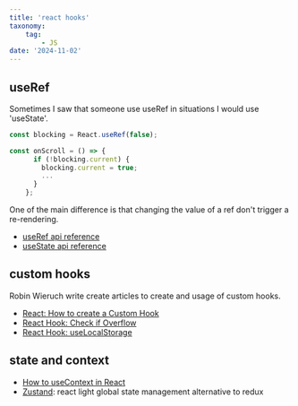 ```yaml
---
title: 'react hooks'
taxonomy:
    tag:
        - JS
date: '2024-11-02'
---
```


## useRef

Sometimes I saw that someone use useRef in situations I would use 'useState'.

```js
const blocking = React.useRef(false);

const onScroll = () => {
      if (!blocking.current) {
        blocking.current = true;
        ...
      }
    };
```

One of the main difference is that changing the value of a ref don't trigger a re-rendering.

- [useRef api reference](https://react.dev/reference/react/useRef)
- [useState api reference](https://react.dev/reference/react/useState)

## custom hooks

 Robin Wieruch write create articles to create and usage of custom hooks.

- [React: How to create a Custom Hook](https://www.robinwieruch.de/react-custom-hook/)
- [React Hook: Check if Overflow](https://www.robinwieruch.de/react-custom-hook-check-if-overflow/)
- [React Hook: useLocalStorage](https://www.robinwieruch.de/react-uselocalstorage-hook/)

## state and context

- [How to useContext in React](https://robinwieruch.de/react-usecontext-hook/)
- [Zustand](https://github.com/pmndrs/zustand): react light global state management alternative to redux